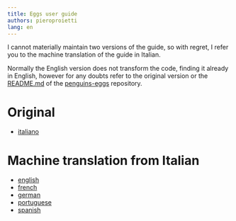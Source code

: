 ```yaml
---
title: Eggs user guide
authors: pieroproietti
lang: en
---
```

I cannot materially maintain two versions of the guide, so with regret, I refer you to the machine translation of the guide in Italian.

Normally the English version does not transform the code, finding it already in English, however for any doubts refer to the original version or the [README.md](https://github.com/pieroproietti/penguins-eggs#readme) of the [penguins-eggs](https://github.com/pieroproietti/penguins-eggs) repository.

# Original

* [italiano](https://penguins-eggs.net/docs/Tutorial/italiano)

# Machine translation from Italian 

* [english](https://penguins--eggs-net.translate.goog/docs/Tutorial/italiano?_x_tr_sl=auto&_x_tr_tl=en&_x_tr_hl=en&_x_tr_pto=wapp&_x_tr_hist=true) 
* [french](https://penguins--eggs-net.translate.goog/docs/Tutorial/italiano?_x_tr_sl=auto&_x_tr_tl=en&_x_tr_hl=en&_x_tr_pto=wapp&_x_tr_hist=true)
* [german](https://penguins--eggs-net.translate.goog/docs/Tutorial/italiano?_x_tr_sl=auto&_x_tr_tl=en&_x_tr_hl=en&_x_tr_pto=wapp&_x_tr_hist=true)
* [portuguese](https://penguins--eggs-net.translate.goog/docs/Tutorial/italiano?_x_tr_sl=auto&_x_tr_tl=en&_x_tr_hl=en&_x_tr_pto=wapp&_x_tr_hist=true)
* [spanish](https://penguins--eggs-net.translate.goog/docs/Tutorial/italiano?_x_tr_sl=auto&_x_tr_tl=en&_x_tr_hl=en&_x_tr_pto=wapp&_x_tr_hist=true)
